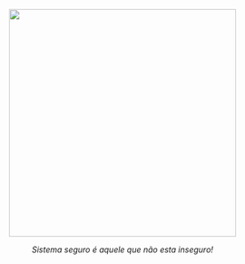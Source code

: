 <p align="center"><img src="https://beholder.opensolutions.com.br/img/logo.jpg" width="400px"></p>
<p align="center"> <i>Sistema seguro é aquele que não esta inseguro! </i> </p> 
